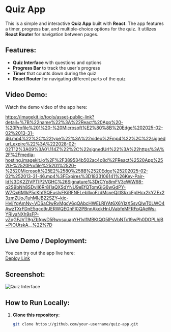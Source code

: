 # Quiz App

This is a simple and interactive **Quiz App** built with **React**. The app features a timer, progress bar, and multiple-choice options for the quiz. It utilizes **React Router** for navigation between pages.

## Features:
- **Quiz Interface** with questions and options
- **Progress Bar** to track the user's progress
- **Timer** that counts down during the quiz
- **React Router** for navigating different parts of the quiz

## Video Demo:
Watch the demo video of the app here:  

https://imagekit.io/tools/asset-public-link?detail=%7B%22name%22%3A%22React%20App%20-%20Profile%201%20-%20Microsoft%E2%80%8B%20Edge%202025-02-02%2013-31-46.mp4%22%2C%22type%22%3A%22video%2Fmp4%22%2C%22signedurl_expire%22%3A%222028-02-02T12%3A09%3A01.114Z%22%2C%22signedUrl%22%3A%22https%3A%2F%2Fmedia-hosting.imagekit.io%2F%2F389534b502ac4c8d%2FReact%2520App%2520-%2520Profile%25201%2520-%2520Microsoft%25E2%2580%258B%2520Edge%25202025-02-02%252013-31-46.mp4%3FExpires%3D1833106141%26Key-Pair-Id%3DK2ZIVPTIP2VGHC%26Signature%3DrCYp8mFV3cWiW98-q2S9bNh8SDyII6Rr8I1aQXSdYNU9eEfQTomGjG6wGdPY-W7Qx6MlkP5cKhfSQEusIvFKiRFNELebIlxoFzdMcveQitlSkxcFpIHcx2kYZEx23zmZUoJ1uhMIJB22SZY~kic-HvljYgAmNy~VDSaClwRvMgcV6qQAbcHWELRlYAt6X6YIzX5svQlwT0LWO4AwzTXrFDnE5qco9rJERWQEGhFl02PBnnAkckHnUVabfeMFRFpQAeWs-YRIyaNXh9sFP-vZqGFJVT9gZbfgwD5RwvsuuapYH1vlfMBKtQO5lPsVbNTc19wPh0DOPLhjB~PIOUtskA__%22%7D



## Live Demo / Deployment:
You can try out the app live here:  
[Deploy Link](https://your-deployed-app-link.com)

## Screenshot:
![Quiz Interface](./images/quiz-interface.png)

## How to Run Locally:

1. **Clone this repository**:
   ```bash
   git clone https://github.com/your-username/quiz-app.git
